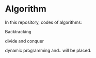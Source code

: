 # Algorithm

In this repository, codes of algorithms:


Backtracking

divide and conquer

dynamic programming and.. will be placed.